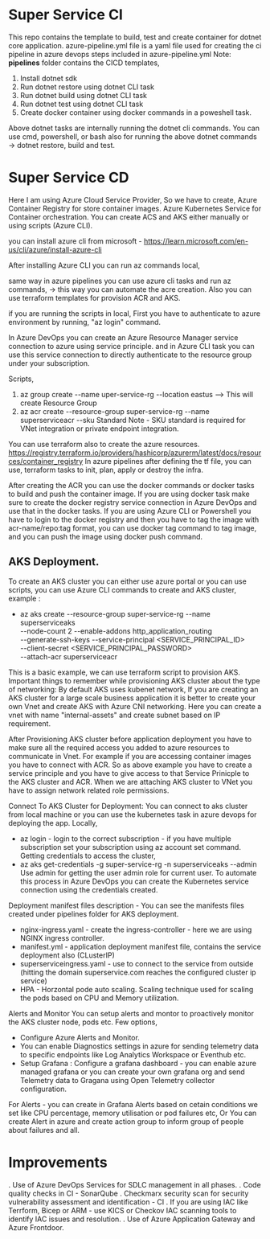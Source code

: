 # Super Service CI

This repo contains the template to build, test and create container for dotnet core application.
azure-pipeline.yml file is a yaml file used for creating the ci pipeline in azure devops
 steps included in azure-pipeline.yml
 Note: **pipelines** folder contains the CICD templates,
   1. Install dotnet sdk
   2. Run dotnet restore using dotnet CLI task
   3. Run dotnet build using dotnet CLI task
   4. Run dotnet test using dotnet CLI task
   5. Create docker container using docker commands in a poweshell task.

Above dotnet tasks are internally running the dotnet cli commands. 
You can use cmd, powershell, or bash also for running the above dotnet commands -> dotnet restore, build and test.

# Super Service CD
Here I am using Azure Cloud Service Provider,
So we have to create, 
  Azure Container Registry for store container images.
  Azure Kubernetes Service for Container orchestration.
You can create ACS and AKS either manually or using scripts (Azure CLI).

you can install azure cli from microsoft - https://learn.microsoft.com/en-us/cli/azure/install-azure-cli

After installing Azure CLI you can run az commands local,

same way in azure pipelines you can use azure cli tasks and run az commands, -> this way you can automate the acre creation.
Also you can use terraform templates for provision ACR and AKS.

if you are running the scripts in local, First you have to authenticate to azure environment by running, "az login" command.

In Azure DevOps you can create an Azure Resource Manager service connection to azure using service principle. and in Azure CLI task you can use this service connection to directly authenticate to the resource group under your subscription.

Scripts,

 1. az group create --name uper-service-rg --location eastus --> This will create Resource Group
 2. az acr create --resource-group super-service-rg --name superserviceacr --sku Standard
 Note - SKU standard is required for VNet integration or private endpoint integration.

You can use terraform also to create the azure resources.
  https://registry.terraform.io/providers/hashicorp/azurerm/latest/docs/resources/container_registry
In azure pipelines after defining the tf file, you can use, terraform tasks to init, plan, apply or destroy the infra.

After creating the ACR you can use the docker commands or docker tasks to build and push the container image. 
If you are using docker task make sure to create the docker registry service connection in Azure DevOps and use that in the docker tasks.
If you are using Azure CLI or Powershell you have to login to the docker registry and then you have to tag the image with acr-name/repo:tag format, you can use docker tag command to tag image, and you can push the image using docker push command.

## AKS Deployment. 
To create an AKS cluster you can either use azure portal or you can use scripts, you can use Azure CLI commands to create and AKS cluster,
example : 
- az aks create --resource-group super-service-rg --name superserviceaks \
   --node-count 2 --enable-addons http_application_routing \
   --generate-ssh-keys --service-principal <SERVICE_PRINCIPAL_ID> \
   --client-secret <SERVICE_PRINCIPAL_PASSWORD> \
   --attach-acr superserviceacr

This is a basic example, we can use terraform script to provision AKS. 
Important things to remember while provisioning AKS cluster about the type of networking: By default AKS uses kubenet network, If you are creating an AKS cluster for a large scale business application it is better to create your own Vnet and create AKS with Azure CNI networking. Here you can create a vnet with name "internal-assets" and create subnet based on IP requirement. 

After Provisioning AKS cluster before application deployment you have to make sure all the required access you added to azure resources to communicate in Vnet. For example if you are accessing container images you have to connect with ACR. So as above example you have to create a service principle and you have to give access to that Service Prinicple to the AKS cluster and ACR. When we are attaching AKS cluster to VNet you have to assign network related role permissions.

Connect To AKS Cluster for Deployment: 
You can connect to aks cluster from local machine or you can use the kubernetes task in azure devops for deploying the app.
Locally, 
 - az login - login to the correct subscription - if you have multiple subscription set your subscription using az account set command.
Getting credentials to access the cluster,  
 - az aks get-credentials -g super-service-rg -n superserviceaks --admin 
Use admin for getting the user admin role for current user.
To automate this process in Azure DevOps you can create the Kubernetes service connection using the credentials created.

Deployment manifest files description - 
You can see the manifests files created under pipelines folder for AKS deployment.
- nginx-ingress.yaml - create the ingress-controller - here we are using NGINX ingress controller.
- manifest.yml - application deployment manifest file, contains the service deployment also (CLusterIP)
- superserviceingress.yaml - use to connect to the service from outside (hitting the domain superservice.com reaches the configured cluster ip service)
- HPA - Horzontal pode auto scaling. Scaling technique used for scaling the pods based on CPU and Memory utilization.

  
Alerts and Monitor 
You can setup alerts and montor to proactively monitor the AKS cluster node, pods etc.
Few options,
- Configure Azure Alerts and Monitor.
- You can enable Diagnostics settings in azure for sending telemetry data to specific endpoints like Log Analytics Workspace or Eventhub etc.
- Setup Grafana : Configure a grafana dashboard - you can enable azure managed grafana or you can create your own grafana org and send Telemetry data to Gragana using Open Telemetry collector configuration.

For Alerts - you can create in Grafana Alerts based on cetain conditions we set like CPU percentage, memory utilisation or pod failures etc, Or You can create Alert in azure and create action group to inform group of people about failures and all.


# Improvements
. Use of Azure DevOps Services for SDLC management in all phases.
. Code quality checks in CI - SonarQube
. Checkmarx security scan for security vulnerability assessment and identification - CI
. If you are using IAC like Terrform, Bicep or ARM - use KICS or Checkov IAC scanning tools to identify IAC issues and resolution.
. Use of Azure Application Gateway and Azure Frontdoor. 
